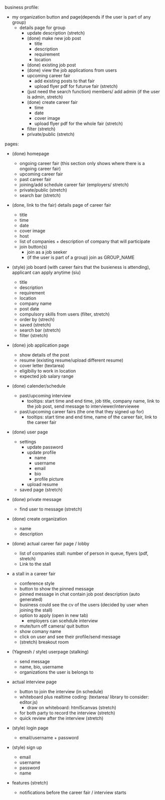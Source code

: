 
business profile:
- my organization button and page(depends if the user is part of any group)
  - details page for group
    - update description (stretch)
    - (done) make new job post
      - title
      - description
      - requirement
      - location
    - (done) existing job post
    - (done) view the job applications from users
    - upcoming career fair
      - add existing posts to that fair
      - upload flyer pdf for futurue fair (stretch)
    - (just need the search function) members/ add admin (if the user is admin, stretch)
    - (done) create career fair
      - time
      - date
      - cover image
      - upload flyer pdf for the whole fair (stretch)
    - filter (stretch)
    - private/public (stretch)

pages:
- (done) homepage
  - ongoing career fair (this section only shows where there is a ongoing career fair)
  - upcoming career fair
  - past career fair
  - joining/add schedule career fair (employers/ stretch)
  - private/public (stretch)
  - search bar (stretch)

- (done, link to the fair) details page of career fair
  - title
  - time
  - date
  - cover image
  - host
  - list of companies + description of company that will participate
  - join button(s)
    - join as a job seeker
    - (if the user is part of a group) join as GROUP_NAME

- (style) job board (with career fairs that the busieness is attending), applicant can apply anytime (siu)
    - title
    - description
    - requirement
    - location
    - company name
    - post date
  - compulsory skills from users (filter, stretch)
  - order by (strech)
  - saved (stretch)
  - search bar (stretch)
  - filter (stretch)

- (done) job application page
  - show details of the post
  - resume (existing resume/upload different resume)
  - cover letter (textarea)
  - eligibiliy to work in location
  - expected job salary range

- (done) calender/schedule
  - past/upcoming interview
    - tooltips: start time and end time, job title, company name, link to the job post, send message to interviewer/interviewee
  - past/upcoming career fairs (the one that they signed up for)
    - tooltips: start time and end time, name of the career fair, link to the career fair

- (done) user page
  - settings
    - update password
    - update profile
      - name
      - username
      - email
      - bio
      - profile picture
    - upload resume
  - saved page (stretch)

- (done) private message
  - find user to message (stretch)

- (done) create organization
  - name
  - description

- (done) actual career fair page / lobby
  - list of companies stall: number of person in queue, flyers (pdf, stretch)
  - Link to the stall

- a stall in a career fair
  - conference style
  - button to show the pinned message
  - pinned message in chat contain job post description (auto generated)
  - business could see the cv of the users (decided by user when joining the stall)
  - option to apply (open in new tab)
    - employers can scehdule interview
  - mute/turn off camera/ quit button
  - show comany name
  - click on user and see their profile/send message
  - (stretch) breakout room

- (Yagnesh / style) userpage (stalking)
  - send message
  - name, bio, username
  - organizations the user is belongs to

- actual interview page
  - button to join the interview (in schedule)
  - whiteboard plus realtime coding: (textarea/ library to consider: editor.js)
    - draw on whiteboard: html5canvas (stretch)
  - for both party to record the interview (stretch)
  - quick review after the interview (stretch)

- (style) login page
  - email/username + password

- (style) sign up
  - email
  - username
  - password
  - name

- features (stretch)
  - notifications before the career fair / interview starts